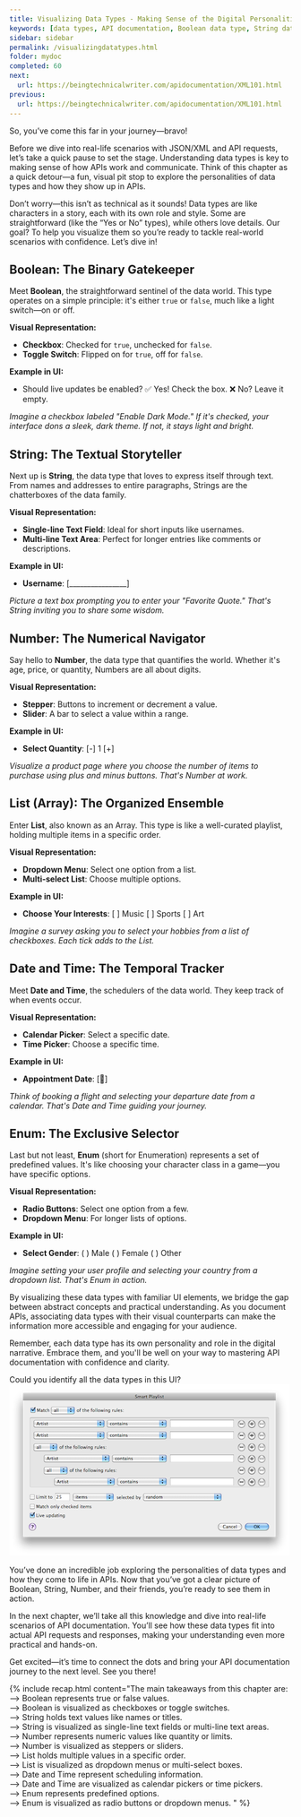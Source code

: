 ```yaml
---
title: Visualizing Data Types - Making Sense of the Digital Personalities
keywords: [data types, API documentation, Boolean data type, String data type, Number data type, List data type, Date and Time data type, Enum data type, checkbox for Boolean, text field for String, stepper for Number, dropdown menu for List, calendar picker for Date and Time, radio buttons for Enum, visualizing data types, API data types, user interface for data types, API examples, technical writing for APIs, JSON data types, XML data types, understanding APIs, data types in programming, UI components for APIs]
sidebar: sidebar
permalink: /visualizingdatatypes.html
folder: mydoc
completed: 60
next:
  url: https://beingtechnicalwriter.com/apidocumentation/XML101.html
previous:
  url: https://beingtechnicalwriter.com/apidocumentation/XML101.html
---
```


So, you’ve come this far in your journey—bravo! 

Before we dive into real-life scenarios with JSON/XML and API requests, let’s take a quick pause to set the stage. Understanding data types is key to making sense of how APIs work and communicate. Think of this chapter as a quick detour—a fun, visual pit stop to explore the personalities of data types and how they show up in APIs.

Don’t worry—this isn’t as technical as it sounds! Data types are like characters in a story, each with its own role and style. Some are straightforward (like the “Yes or No” types), while others love details. Our goal? To help you visualize them so you’re ready to tackle real-world scenarios with confidence. Let’s dive in!

<script async src="https://pagead2.googlesyndication.com/pagead/js/adsbygoogle.js?client=ca-pub-7149683584202371"
      crossorigin="anonymous"></script>
  <!-- AddTitleOne -->
  <ins class="adsbygoogle"
      style="display:block"
      data-ad-client="ca-pub-7149683584202371"
      data-ad-slot="7422872052"
      data-ad-format="auto"
      data-full-width-responsive="true"></ins>
  <script>
      (adsbygoogle = window.adsbygoogle || []).push({});
  </script>

## **Boolean: The Binary Gatekeeper**
Meet **Boolean**, the straightforward sentinel of the data world. This type operates on a simple principle: it's either `true` or `false`, much like a light switch—on or off.

**Visual Representation:**
- **Checkbox**: Checked for `true`, unchecked for `false`.
- **Toggle Switch**: Flipped on for `true`, off for `false`.

**Example in UI:**
- Should live updates be enabled?
    ✅ Yes! Check the box.
    ❌ No? Leave it empty.

_Imagine a checkbox labeled "Enable Dark Mode." If it's checked, your interface dons a sleek, dark theme. If not, it stays light and bright._



## **String: The Textual Storyteller**

Next up is **String**, the data type that loves to express itself through text. From names and addresses to entire paragraphs, Strings are the chatterboxes of the data family.

**Visual Representation:**
- **Single-line Text Field**: Ideal for short inputs like usernames.
- **Multi-line Text Area**: Perfect for longer entries like comments or descriptions.

**Example in UI:**
- **Username**: [________________]

*Picture a text box prompting you to enter your "Favorite Quote." That's String inviting you to share some wisdom.*

## **Number: The Numerical Navigator**

Say hello to **Number**, the data type that quantifies the world. Whether it's age, price, or quantity, Numbers are all about digits.

**Visual Representation:**
- **Stepper**: Buttons to increment or decrement a value.
- **Slider**: A bar to select a value within a range.

**Example in UI:**
- **Select Quantity**: [-] 1 [+]

*Visualize a product page where you choose the number of items to purchase using plus and minus buttons. That's Number at work.*

## **List (Array): The Organized Ensemble**

Enter **List**, also known as an Array. This type is like a well-curated playlist, holding multiple items in a specific order.

**Visual Representation:**
- **Dropdown Menu**: Select one option from a list.
- **Multi-select List**: Choose multiple options.

**Example in UI:**
- **Choose Your Interests**: [ ] Music [ ] Sports [ ] Art

*Imagine a survey asking you to select your hobbies from a list of checkboxes. Each tick adds to the List.*

## **Date and Time: The Temporal Tracker**

Meet **Date and Time**, the schedulers of the data world. They keep track of when events occur.

**Visual Representation:**
- **Calendar Picker**: Select a specific date.
- **Time Picker**: Choose a specific time.

**Example in UI:**
- **Appointment Date**: [📅]

*Think of booking a flight and selecting your departure date from a calendar. That's Date and Time guiding your journey.*

## **Enum: The Exclusive Selector**

Last but not least, **Enum** (short for Enumeration) represents a set of predefined values. It's like choosing your character class in a game—you have specific options.

**Visual Representation:**
- **Radio Buttons**: Select one option from a few.
- **Dropdown Menu**: For longer lists of options.

**Example in UI:**
- **Select Gender**: ( ) Male ( ) Female ( ) Other

*Imagine setting your user profile and selecting your country from a dropdown list. That's Enum in action.*

By visualizing these data types with familiar UI elements, we bridge the gap between abstract concepts and practical understanding. As you document APIs, associating data types with their visual counterparts can make the information more accessible and engaging for your audience.

Remember, each data type has its own personality and role in the digital narrative. Embrace them, and you'll be well on your way to mastering API documentation with confidence and clarity.

<div class="question-box">
    <i class="fas fa-question"></i> Could you identify all the data types in this UI?
    <img src="./images/data-types.png" alt="Data Types">
</div>

You’ve done an incredible job exploring the personalities of data types and how they come to life in APIs. Now that you’ve got a clear picture of Boolean, String, Number, and their friends, you’re ready to see them in action.

In the next chapter, we’ll take all this knowledge and dive into real-life scenarios of API documentation. You’ll see how these data types fit into actual API requests and responses, making your understanding even more practical and hands-on.

Get excited—it’s time to connect the dots and bring your API documentation journey to the next level. See you there!

{% include recap.html content="The main takeaways from this chapter are:
<br>
--> Boolean represents true or false values.
<br>
--> Boolean is visualized as checkboxes or toggle switches.
<br>
--> String holds text values like names or titles.
<br>
--> String is visualized as single-line text fields or multi-line text areas.
<br>
--> Number represents numeric values like quantity or limits.
<br>
--> Number is visualized as steppers or sliders.
<br>
--> List holds multiple values in a specific order.
<br>
--> List is visualized as dropdown menus or multi-select boxes.
<br>
--> Date and Time represent scheduling information.
<br>
--> Date and Time are visualized as calendar pickers or time pickers.
<br>
--> Enum represents predefined options.
<br>
--> Enum is visualized as radio buttons or dropdown menus.
" %}